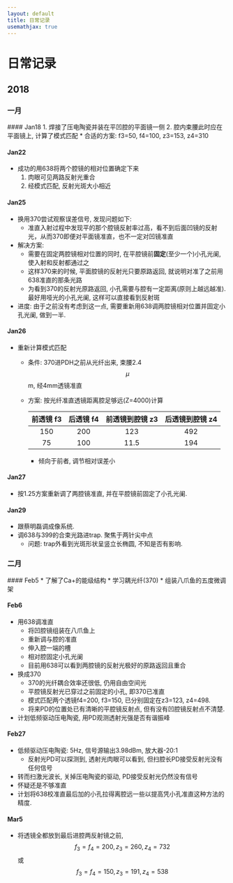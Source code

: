 ```yaml
---
layout: default
title: 日常记录
usemathjax: true
---
```


# 日常记录

## 2018
<h3><a name="Jan">一月</a></h3>
#### Jan18
1. 焊接了压电陶瓷并装在平凹腔的平面镜一侧
2. 腔内束腰此时应在平面镜上, 计算了模式匹配
	* 合适的方案: f3=50, f4=100, z3=153, z4=310

#### Jan22
* 成功的用638将两个腔镜的相对位置确定下来
	1. 肉眼可见两路反射光重合
	2. 经模式匹配, 反射光斑大小相近

#### Jan25
* 换用370尝试观察误差信号, 发现问题如下:
	* 准直入射过程中发现平的那个腔镜反射率过高，看不到后面凹镜的反射光，从而370即便对平面镜准直，也不一定对凹镜准直
* 解决方案:
	* 需要在固定两腔镜相对位置的同时, 在平腔镜前**固定**(至少一个)小孔光阑, 使入射和反射都通过之
	* 这样370来的时候, 平面腔镜的反射光只要原路返回, 就说明对准了之前用638准直的那条光路
	* 为看到370的反射光原路返回, 小孔需要与腔有一定距离(原则上越远越准). 最好用哑光的小孔光阑, 这样可以直接看到反射斑
* 进度: 由于之前没有考虑到这一点, 需要重新用638调两腔镜相对位置并固定小孔光阑, 做到一半.

#### Jan26
* 重新计算模式匹配
	* 条件: 370进PDH之前从光纤出来, 束腰2.4$$\mu$$m, 经4mm透镜准直
	* 方案: 按光纤准直透镜距离腔足够远(Z=4000)计算

		| 前透镜 f3 | 后透镜 f4 | 前透镜到腔镜 z3 | 后透镜到腔镜 z4 |
		| :----: | :----: | :----: | :----: |
		| 150       | 200       | 123           | 492           |
		| 75        | 100       | 11.5          | 194           |
		
		* 倾向于前者, 调节相对误差小

#### Jan27
* 按1.25方案重新调了两腔镜准直, 并在平腔镜前固定了小孔光阑. 

#### Jan29
* 跟蔡明磊调成像系统.
* 调638与399的合束光路进trap. 聚焦于两针尖中点
	* 问题: trap外看到光斑形状呈竖立长椭圆, 不知是否有影响.

<h3><a name="Feb">二月</a></h3>
#### Feb5
* 了解了Ca+的能级结构
* 学习耦光纤(370)
* 组装八爪鱼的五度微调架

#### Feb6
* 用638调准直
	* 将凹腔镜组装在八爪鱼上
	* 重新调与腔的准直
	* 伸入腔一端的槽
	* 相对腔固定小孔光阑
	* 目前用638可以看到两腔镜的反射光极好的原路返回且重合
* 换成370
	* 370的光纤耦合效率还很低, 仍用自由空间光
	* 平腔镜反射光已穿过之前固定的小孔, 即370已准直
	* 模式匹配两个透镜f4=200, f3=150, 已分别固定在z3=123, z4=498.
	* 将来PD的位置处已有清晰的平腔镜反射点, 但有没有凹腔镜反射点不清楚.
* 计划低频驱动压电陶瓷, 用PD观测透射光强是否有谐振峰

#### Feb27
* 低频驱动压电陶瓷: 5Hz, 信号源输出3.98dBm, 放大器-20:1
	* 反射光PD可以探测到, 透射光肉眼可以看到, 但扫腔长PD接受反射光没有任何信号
* 转而扫激光波长, 关掉压电陶瓷的驱动, PD接受反射光仍然没有信号
* 怀疑还是不够准直
* 计划将638校准直最后加的小孔拉得离腔远一些以提高凭小孔准直这种方法的精度.

#### Mar5
* 将透镜全都放到最后进腔两反射镜之前, $$f_3=f_4=200,z_3=260, z_4=732$$或$$f_3=f_4=150,z_3=191, z_4=538$$